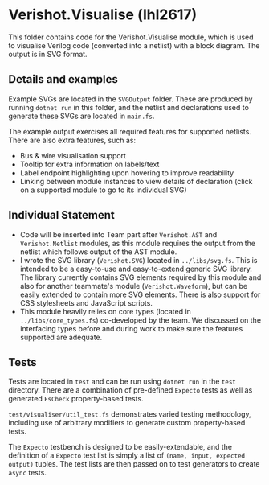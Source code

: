# Verishot.Visualise (lhl2617)

This folder contains code for the Verishot.Visualise module, which is used to visualise Verilog code (converted into a netlist) with a block diagram. The output is in SVG format.

## Details and examples
Example SVGs are located in the `SVGOutput` folder. These are produced by running `dotnet run` in this folder, and the netlist and declarations used to generate these SVGs are located in `main.fs`. 

The example output exercises all required features for supported netlists. There are also extra features, such as:
* Bus & wire visualisation support
* Tooltip for extra information on labels/text
* Label endpoint highlighting upon hovering to improve readability 
* Linking between module instances to view details of declaration (click on a supported module to go to its individual SVG)

## Individual Statement 
* Code will be inserted into Team part after `Verishot.AST` and `Verishot.Netlist` modules, as this module requires the output from the netlist which follows output  of the AST module.
* I wrote the SVG library (`Verishot.SVG`) located in `../libs/svg.fs`. This is intended to be a easy-to-use and easy-to-extend generic SVG library. The library currently contains SVG elements required by this module and also for another teammate's module (`Verishot.Waveform`), but can be easily extended to contain more SVG elements. There is also support for CSS stylesheets and JavaScript scripts.
* This module heavily relies on core types (located in `../libs/core_types.fs`) co-developed by the team. We discussed on the interfacing types before and during work to make sure the features supported are adequate.

## Tests
Tests are located in `test` and can be run using `dotnet run` in the `test` directory. There are a combination of pre-defined `Expecto` tests as well as generated `FsCheck` property-based tests. 

`test/visualiser/util_test.fs` demonstrates varied testing methodology, including use of arbitrary modifiers to generate custom property-based tests. 

The `Expecto` testbench is designed to be easily-extendable, and the definition of a `Expecto` test list is simply a list of `(name, input, expected output)` tuples. The test lists are then passed on to test generators to create `async` tests.
